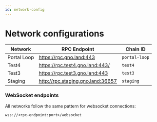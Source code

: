 ```yaml
---
id: network-config
---
```


# Network configurations

| Network     | RPC Endpoint                      | Chain ID      | 
|-------------|-----------------------------------|---------------|
| Portal Loop | https://rpc.gno.land:443          | `portal-loop` |
| Test4       | https://rpc.test4.gno.land:443/   | `test4`       |
| Test3       | https://rpc.test3.gno.land:443    | `test3`       |
| Staging     | http://rpc.staging.gno.land:36657 | `staging`     |

### WebSocket endpoints
All networks follow the same pattern for websocket connections: 

```shell
wss://<rpc-endpoint:port>/websocket
```
